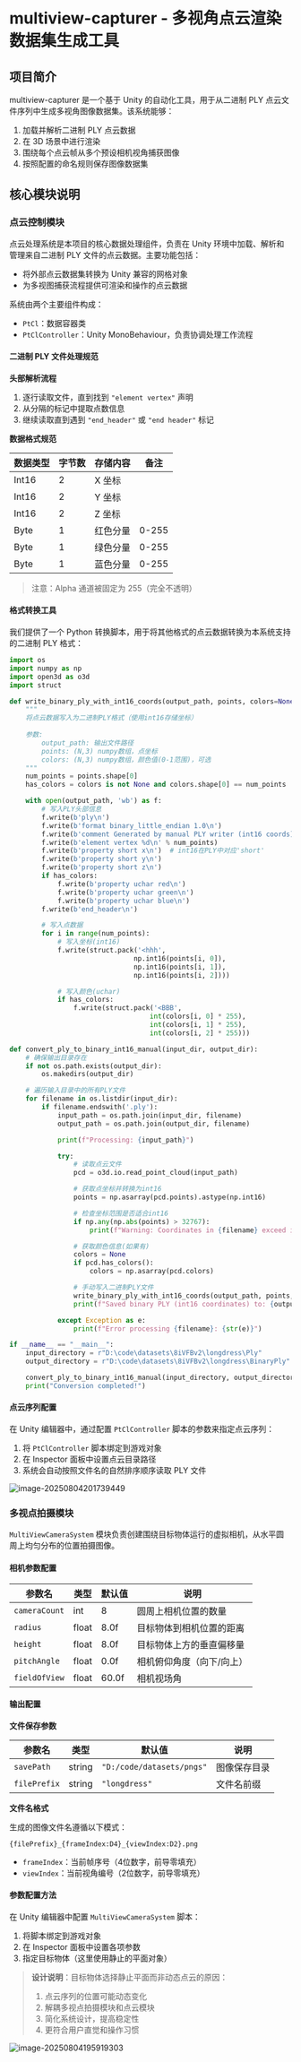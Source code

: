 # multiview-capturer - 多视角点云渲染数据集生成工具

## 项目简介

multiview-capturer 是一个基于 Unity 的自动化工具，用于从二进制 PLY 点云文件序列中生成多视角图像数据集。该系统能够：

1. 加载并解析二进制 PLY 点云数据
2. 在 3D 场景中进行渲染
3. 围绕每个点云帧从多个预设相机视角捕获图像
4. 按照配置的命名规则保存图像数据集

## 核心模块说明

### 点云控制模块

点云处理系统是本项目的核心数据处理组件，负责在 Unity 环境中加载、解析和管理来自二进制 PLY 文件的点云数据。主要功能包括：

- 将外部点云数据集转换为 Unity 兼容的网格对象
- 为多视图捕获流程提供可渲染和操作的点云数据

系统由两个主要组件构成：

- `PtCl`：数据容器类
- `PtClController`：Unity MonoBehaviour，负责协调处理工作流程

#### 二进制 PLY 文件处理规范

**头部解析流程**

1. 逐行读取文件，直到找到 `"element vertex"` 声明
2. 从分隔的标记中提取点数信息
3. 继续读取直到遇到 `"end_header"` 或 `"end header"` 标记

**数据格式规范**

| 数据类型 | 字节数 | 存储内容 | 备注  |
| -------- | ------ | -------- | ----- |
| Int16    | 2      | X 坐标   |       |
| Int16    | 2      | Y 坐标   |       |
| Int16    | 2      | Z 坐标   |       |
| Byte     | 1      | 红色分量 | 0-255 |
| Byte     | 1      | 绿色分量 | 0-255 |
| Byte     | 1      | 蓝色分量 | 0-255 |

> 注意：Alpha 通道被固定为 255（完全不透明）

#### 格式转换工具

我们提供了一个 Python 转换脚本，用于将其他格式的点云数据转换为本系统支持的二进制 PLY 格式：

```python
import os
import numpy as np
import open3d as o3d
import struct

def write_binary_ply_with_int16_coords(output_path, points, colors=None):
    """
    将点云数据写入为二进制PLY格式（使用int16存储坐标）
    
    参数:
        output_path: 输出文件路径
        points: (N,3) numpy数组，点坐标
        colors: (N,3) numpy数组，颜色值(0-1范围)，可选
    """
    num_points = points.shape[0]
    has_colors = colors is not None and colors.shape[0] == num_points

    with open(output_path, 'wb') as f:
        # 写入PLY头部信息
        f.write(b'ply\n')
        f.write(b'format binary_little_endian 1.0\n')
        f.write(b'comment Generated by manual PLY writer (int16 coords)\n')
        f.write(b'element vertex %d\n' % num_points)
        f.write(b'property short x\n')  # int16在PLY中对应'short'
        f.write(b'property short y\n')
        f.write(b'property short z\n')
        if has_colors:
            f.write(b'property uchar red\n')
            f.write(b'property uchar green\n')
            f.write(b'property uchar blue\n')
        f.write(b'end_header\n')

        # 写入点数据
        for i in range(num_points):
            # 写入坐标(int16)
            f.write(struct.pack('<hhh',
                               np.int16(points[i, 0]),
                               np.int16(points[i, 1]),
                               np.int16(points[i, 2])))

            # 写入颜色(uchar)
            if has_colors:
                f.write(struct.pack('<BBB',
                                   int(colors[i, 0] * 255),
                                   int(colors[i, 1] * 255),
                                   int(colors[i, 2] * 255)))

def convert_ply_to_binary_int16_manual(input_dir, output_dir):
    # 确保输出目录存在
    if not os.path.exists(output_dir):
        os.makedirs(output_dir)

    # 遍历输入目录中的所有PLY文件
    for filename in os.listdir(input_dir):
        if filename.endswith('.ply'):
            input_path = os.path.join(input_dir, filename)
            output_path = os.path.join(output_dir, filename)

            print(f"Processing: {input_path}")

            try:
                # 读取点云文件
                pcd = o3d.io.read_point_cloud(input_path)

                # 获取点坐标并转换为int16
                points = np.asarray(pcd.points).astype(np.int16)

                # 检查坐标范围是否适合int16
                if np.any(np.abs(points) > 32767):
                    print(f"Warning: Coordinates in {filename} exceed int16 range (-32768 to 32767)")

                # 获取颜色信息(如果有)
                colors = None
                if pcd.has_colors():
                    colors = np.asarray(pcd.colors)

                # 手动写入二进制PLY文件
                write_binary_ply_with_int16_coords(output_path, points, colors)
                print(f"Saved binary PLY (int16 coordinates) to: {output_path}")

            except Exception as e:
                print(f"Error processing {filename}: {str(e)}")

if __name__ == "__main__":
    input_directory = r"D:\code\datasets\8iVFBv2\longdress\Ply"
    output_directory = r"D:\code\datasets\8iVFBv2\longdress\BinaryPly"

    convert_ply_to_binary_int16_manual(input_directory, output_directory)
    print("Conversion completed!")
```

#### 点云序列配置

在 Unity 编辑器中，通过配置 `PtClController` 脚本的参数来指定点云序列：

1. 将 `PtClController` 脚本绑定到游戏对象
2. 在 Inspector 面板中设置点云目录路径
3. 系统会自动按照文件名的自然排序顺序读取 PLY 文件

![image-20250804201739449](.\docs\image-20250804201739449.png)

### 多视点拍摄模块

`MultiViewCameraSystem` 模块负责创建围绕目标物体运行的虚拟相机，从水平圆周上均匀分布的位置拍摄图像。

#### 相机参数配置

| 参数名        | 类型  | 默认值 | 说明                      |
| ------------- | ----- | ------ | ------------------------- |
| `cameraCount` | int   | 8      | 圆周上相机位置的数量      |
| `radius`      | float | 8.0f   | 目标物体到相机位置的距离  |
| `height`      | float | 8.0f   | 目标物体上方的垂直偏移量  |
| `pitchAngle`  | float | 0.0f   | 相机俯仰角度（向下/向上） |
| `fieldOfView` | float | 60.0f  | 相机视场角                |

#### 输出配置

**文件保存参数**

| 参数名       | 类型   | 默认值                    | 说明         |
| ------------ | ------ | ------------------------- | ------------ |
| `savePath`   | string | `"D:/code/datasets/pngs"` | 图像保存目录 |
| `filePrefix` | string | `"longdress"`             | 文件名前缀   |

**文件名格式**

生成的图像文件名遵循以下模式：

```
{filePrefix}_{frameIndex:D4}_{viewIndex:D2}.png
```

- `frameIndex`：当前帧序号（4位数字，前导零填充）
- `viewIndex`：当前视角编号（2位数字，前导零填充）

#### 参数配置方法

在 Unity 编辑器中配置 `MultiViewCameraSystem` 脚本：

1. 将脚本绑定到游戏对象
2. 在 Inspector 面板中设置各项参数
3. 指定目标物体（这里使用静止的平面对象）

> **设计说明**：目标物体选择静止平面而非动态点云的原因：
>
> 1. 点云序列的位置可能动态变化
> 2. 解耦多视点拍摄模块和点云模块
> 3. 简化系统设计，提高稳定性
> 4. 更符合用户直觉和操作习惯

![image-20250804195919303](.\docs\image-20250804195919303.png)